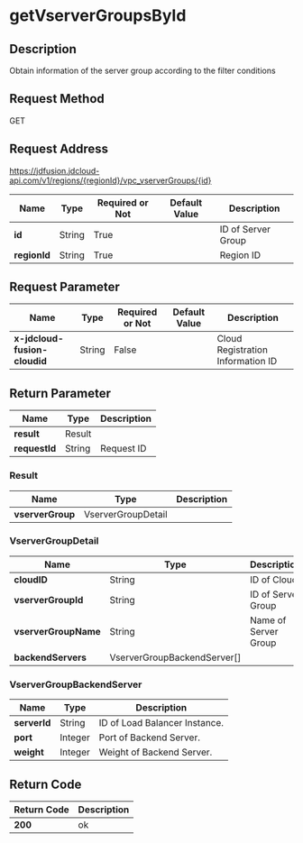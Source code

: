 # getVserverGroupsById


## Description
Obtain information of the server group according to the filter conditions

## Request Method
GET

## Request Address
https://jdfusion.jdcloud-api.com/v1/regions/{regionId}/vpc_vserverGroups/{id}

|Name|Type|Required or Not|Default Value|Description|
|---|---|---|---|---|
|**id**|String|True| |ID of Server Group|
|**regionId**|String|True| |Region ID|

## Request Parameter
|Name|Type|Required or Not|Default Value|Description|
|---|---|---|---|---|
|**x-jdcloud-fusion-cloudid**|String|False| |Cloud Registration Information ID|


## Return Parameter
|Name|Type|Description|
|---|---|---|
|**result**|Result| |
|**requestId**|String|Request ID|

### Result
|Name|Type|Description|
|---|---|---|
|**vserverGroup**|VserverGroupDetail| |
### VserverGroupDetail
|Name|Type|Description|
|---|---|---|
|**cloudID**|String|ID of Cloud|
|**vserverGroupId**|String|ID of Server Group|
|**vserverGroupName**|String|Name of Server Group|
|**backendServers**|VserverGroupBackendServer[]| |
### VserverGroupBackendServer
|Name|Type|Description|
|---|---|---|
|**serverId**|String|ID of Load Balancer Instance.|
|**port**|Integer|Port of Backend Server.|
|**weight**|Integer|Weight of Backend Server.|

## Return Code
|Return Code|Description|
|---|---|
|**200**|ok|
